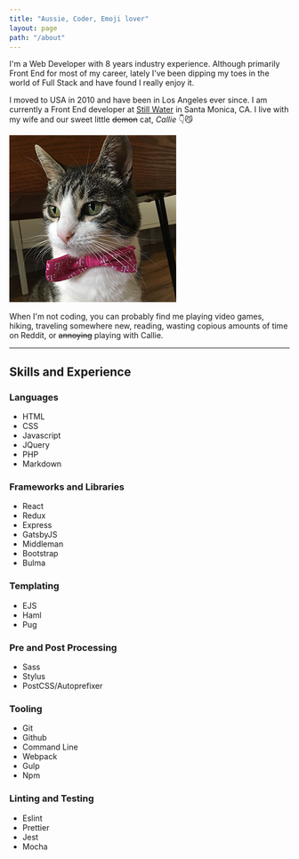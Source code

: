 ```yaml
---
title: "Aussie, Coder, Emoji lover"
layout: page
path: "/about"
---
```


I'm a Web Developer with 8 years industry experience. Although primarily Front End for most of my career, lately I've been dipping my toes in the world of Full Stack and have found I really enjoy it.

I moved to USA in 2010 and have been in Los Angeles ever since. I am currently a Front End developer at <a href="http://still-water.com" target="_blank">Still Water</a> in Santa Monica, CA. I live with my wife and our sweet little <strike>demon</strike> cat, *Callie* 👇😼

![Callie](./callie.jpg)

When I'm not coding, you can probably find me playing video games, hiking, traveling somewhere new, reading, wasting copious amounts of time on Reddit, or <strike>annoying</strike> playing with Callie.

<hr />

## Skills and Experience

<div class="experience">

  ### Languages

  <div class="item-single__tags skills">
    <ul class="item-single__tags-list">
      <li class="item-single__tags-list-item">
        <span class="item-single__tags-list-item-link skills__tag">
          HTML
        </span>
      </li>
      <li class="item-single__tags-list-item">
        <span class="item-single__tags-list-item-link skills__tag">
          CSS
        </span>
      </li>
      <li class="item-single__tags-list-item">
        <span class="item-single__tags-list-item-link skills__tag">
          Javascript
        </span>
      </li>
      <li class="item-single__tags-list-item">
        <span class="item-single__tags-list-item-link skills__tag">
          JQuery
        </span>
      </li>
      <li class="item-single__tags-list-item">
        <span class="item-single__tags-list-item-link skills__tag">
          PHP
        </span>
      </li>
      <li class="item-single__tags-list-item">
        <span class="item-single__tags-list-item-link skills__tag">
          Markdown
        </span>
      </li>
    </ul>
  </div>

  ### Frameworks and Libraries

  <div class="item-single__tags skills">
    <ul class="item-single__tags-list">
      <li class="item-single__tags-list-item">
        <span class="item-single__tags-list-item-link skills__tag">
          React
        </span>
      </li>
      <li class="item-single__tags-list-item">
        <span class="item-single__tags-list-item-link skills__tag">
          Redux
        </span>
      </li>
      <li class="item-single__tags-list-item">
        <span class="item-single__tags-list-item-link skills__tag">
          Express
        </span>
      </li>
      <li class="item-single__tags-list-item">
        <span class="item-single__tags-list-item-link skills__tag">
          GatsbyJS
        </span>
      </li>
      <li class="item-single__tags-list-item">
        <span class="item-single__tags-list-item-link skills__tag">
          Middleman
        </span>
      </li>
      <li class="item-single__tags-list-item">
        <span class="item-single__tags-list-item-link skills__tag">
          Bootstrap
        </span>
      </li>
      <li class="item-single__tags-list-item">
        <span class="item-single__tags-list-item-link skills__tag">
          Bulma
        </span>
      </li>
    </ul>
  </div>

  ### Templating

  <div class="item-single__tags skills">
    <ul class="item-single__tags-list">
      <li class="item-single__tags-list-item">
        <span class="item-single__tags-list-item-link skills__tag">
          EJS
        </span>
      </li>
      <li class="item-single__tags-list-item">
        <span class="item-single__tags-list-item-link skills__tag">
          Haml
        </span>
      </li>
      <li class="item-single__tags-list-item">
        <span class="item-single__tags-list-item-link skills__tag">
          Pug
        </span>
      </li>
    </ul>
  </div>

  ### Pre and Post Processing

  <div class="item-single__tags skills">
    <ul class="item-single__tags-list">
      <li class="item-single__tags-list-item">
        <span class="item-single__tags-list-item-link skills__tag">
          Sass
        </span>
      </li>
      <li class="item-single__tags-list-item">
        <span class="item-single__tags-list-item-link skills__tag">
          Stylus
        </span>
      </li>
      <li class="item-single__tags-list-item">
        <span class="item-single__tags-list-item-link skills__tag">
          PostCSS/Autoprefixer
        </span>
      </li>
    </ul>
  </div>

  ### Tooling

  <div class="item-single__tags skills">
    <ul class="item-single__tags-list">
      <li class="item-single__tags-list-item">
        <span class="item-single__tags-list-item-link skills__tag">
          Git
        </span>
      </li>
      <li class="item-single__tags-list-item">
        <span class="item-single__tags-list-item-link skills__tag">
          Github
        </span>
      </li>
      <li class="item-single__tags-list-item">
        <span class="item-single__tags-list-item-link skills__tag">
          Command Line
        </span>
      </li>
      <li class="item-single__tags-list-item">
        <span class="item-single__tags-list-item-link skills__tag">
          Webpack
        </span>
      </li>
      <li class="item-single__tags-list-item">
        <span class="item-single__tags-list-item-link skills__tag">
          Gulp
        </span>
      </li>
      <li class="item-single__tags-list-item">
        <span class="item-single__tags-list-item-link skills__tag">
          Npm
        </span>
      </li>
    </ul>
  </div>

  ### Linting and Testing

  <div class="item-single__tags skills">
    <ul class="item-single__tags-list">
      <li class="item-single__tags-list-item">
        <span class="item-single__tags-list-item-link skills__tag">
          Eslint
        </span>
      </li>
      <li class="item-single__tags-list-item">
        <span class="item-single__tags-list-item-link skills__tag">
          Prettier
        </span>
      </li>
      <li class="item-single__tags-list-item">
        <span class="item-single__tags-list-item-link skills__tag">
          Jest
        </span>
      </li>
      <li class="item-single__tags-list-item">
        <span class="item-single__tags-list-item-link skills__tag">
          Mocha
        </span>
      </li>
    </ul>
  </div>
</div>